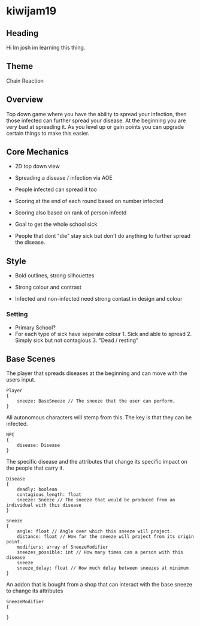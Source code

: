 # kiwijam19

## Heading 
Hi Im josh im learning this thing.

## Theme
Chain Reaction

## Overview
Top down game where you have the ability to spread your infection, then those infected can further spread your disease. At the beginning you are very bad at spreading it. As you level up or gain points you can upgrade certain things to make this easier.

## Core Mechanics

- 2D top down view

- Spreading a disease / infection via AOE

- People infected can spread it too

- Scoring at the end of each round based on number infected

- Scoring also based on rank of person infectd

- Goal to get the whole school sick

- People that dont "die" stay sick but don't do anything to further spread the disease.

## Style

- Bold outlines, strong silhouettes

- Strong colour and contrast

- Infected and non-infected need strong contast in design and colour

### Setting

-  Primary School? 
- For each type of sick have seperate colour 1. Sick and able to spread 2. Simply sick but not contagious 3. "Dead / resting" 

## Base Scenes

The player that spreads diseases at the beginning and can move with the users input.
```
Player
{
    sneeze: BaseSneeze // The sneeze that the user can perform.
}
```

All autonomous characters will stemp from this. The key is that they can be infected.
```
NPC
{
    disease: Disease
}
```

The specific disease and the attributes that change its specific impact on the people that carry it.
```
Disease
{
    deadly: boolean
    contagious_length: float
    sneeze: Sneeze // The sneeze that would be produced from an individual with this disease
}
```
```
Sneeze
{
    angle: float // Angle over which this sneeze will project.
    distance: float // How far the sneeze will project from its origin point.
    modifiers: array of SneezeModifier
    sneezes_possible: int // How many times can a person with this disease 
    sneeze
    sneeze_delay: float // How much delay between sneezes at minimum
}
```
An addon that is bought from a shop that can interact with the base sneeze to change its attributes
```
SneezeModifier
{
    
}

```
